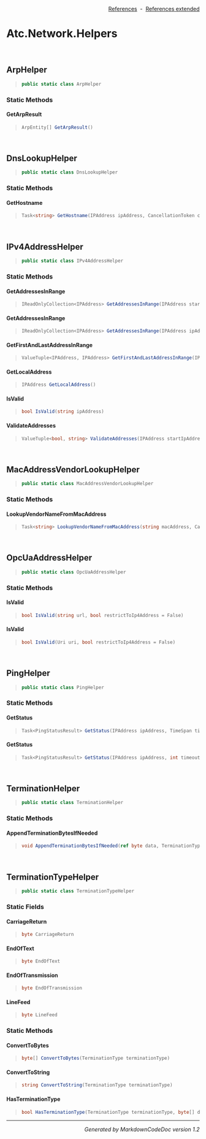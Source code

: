 <div style='text-align: right'>

[References](Index.md)&nbsp;&nbsp;-&nbsp;&nbsp;[References extended](IndexExtended.md)
</div>

# Atc.Network.Helpers

<br />

## ArpHelper

>```csharp
>public static class ArpHelper
>```

### Static Methods

#### GetArpResult
>```csharp
>ArpEntity[] GetArpResult()
>```

<br />

## DnsLookupHelper

>```csharp
>public static class DnsLookupHelper
>```

### Static Methods

#### GetHostname
>```csharp
>Task<string> GetHostname(IPAddress ipAddress, CancellationToken cancellationToken)
>```

<br />

## IPv4AddressHelper

>```csharp
>public static class IPv4AddressHelper
>```

### Static Methods

#### GetAddressesInRange
>```csharp
>IReadOnlyCollection<IPAddress> GetAddressesInRange(IPAddress startIpAddress, IPAddress endIpAddress)
>```
#### GetAddressesInRange
>```csharp
>IReadOnlyCollection<IPAddress> GetAddressesInRange(IPAddress ipAddress, int cidrLength)
>```
#### GetFirstAndLastAddressInRange
>```csharp
>ValueTuple<IPAddress, IPAddress> GetFirstAndLastAddressInRange(IPAddress ipAddress, int cidrLength)
>```
#### GetLocalAddress
>```csharp
>IPAddress GetLocalAddress()
>```
#### IsValid
>```csharp
>bool IsValid(string ipAddress)
>```
#### ValidateAddresses
>```csharp
>ValueTuple<bool, string> ValidateAddresses(IPAddress startIpAddress, IPAddress endIpAddress)
>```

<br />

## MacAddressVendorLookupHelper

>```csharp
>public static class MacAddressVendorLookupHelper
>```

### Static Methods

#### LookupVendorNameFromMacAddress
>```csharp
>Task<string> LookupVendorNameFromMacAddress(string macAddress, CancellationToken cancellationToken = null)
>```

<br />

## OpcUaAddressHelper

>```csharp
>public static class OpcUaAddressHelper
>```

### Static Methods

#### IsValid
>```csharp
>bool IsValid(string url, bool restrictToIp4Address = False)
>```
#### IsValid
>```csharp
>bool IsValid(Uri uri, bool restrictToIp4Address = False)
>```

<br />

## PingHelper

>```csharp
>public static class PingHelper
>```

### Static Methods

#### GetStatus
>```csharp
>Task<PingStatusResult> GetStatus(IPAddress ipAddress, TimeSpan timeout)
>```
#### GetStatus
>```csharp
>Task<PingStatusResult> GetStatus(IPAddress ipAddress, int timeoutInMs = 1000)
>```

<br />

## TerminationHelper

>```csharp
>public static class TerminationHelper
>```

### Static Methods

#### AppendTerminationBytesIfNeeded
>```csharp
>void AppendTerminationBytesIfNeeded(ref byte data, TerminationType terminationType)
>```

<br />

## TerminationTypeHelper

>```csharp
>public static class TerminationTypeHelper
>```

### Static Fields

#### CarriageReturn
>```csharp
>byte CarriageReturn
>```
#### EndOfText
>```csharp
>byte EndOfText
>```
#### EndOfTransmission
>```csharp
>byte EndOfTransmission
>```
#### LineFeed
>```csharp
>byte LineFeed
>```
### Static Methods

#### ConvertToBytes
>```csharp
>byte[] ConvertToBytes(TerminationType terminationType)
>```
#### ConvertToString
>```csharp
>string ConvertToString(TerminationType terminationType)
>```
#### HasTerminationType
>```csharp
>bool HasTerminationType(TerminationType terminationType, byte[] data)
>```
<hr /><div style='text-align: right'><i>Generated by MarkdownCodeDoc version 1.2</i></div>
